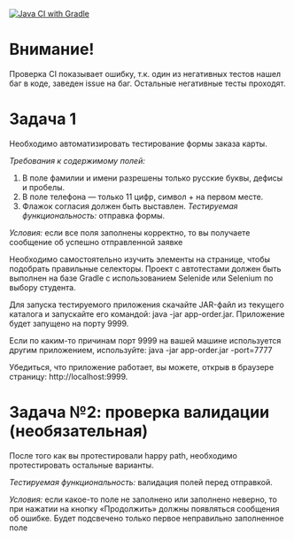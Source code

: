 [![Java CI with Gradle](https://github.com/KleoVor/WEB/actions/workflows/gradle.yml/badge.svg)](https://github.com/KleoVor/WEB/actions/workflows/gradle.yml)

# Внимание! 
Проверка CI показывает ошибку, т.к. один из негативных тестов нашел баг в коде, заведен issue на баг.
Остальные негативные тесты проходят.


# Задача 1
Необходимо автоматизировать тестирование формы заказа карты.

*Требования к содержимому полей:*
1. В поле фамилии и имени разрешены только русские буквы, дефисы и пробелы.
2. В поле телефона — только 11 цифр, символ + на первом месте.
3. Флажок согласия должен быть выставлен.
*Тестируемая функциональность:* отправка формы.

*Условия:* если все поля заполнены корректно, то вы получаете сообщение об успешно отправленной заявке

Необходимо самостоятельно изучить элементы на странице, чтобы подобрать правильные селекторы.
Проект с автотестами должен быть выполнен на базе Gradle с использованием Selenide или Selenium по выбору студента.

Для запуска тестируемого приложения скачайте JAR-файл из текущего каталога и запускайте его командой: java -jar app-order.jar.
Приложение будет запущено на порту 9999.

Если по каким-то причинам порт 9999 на вашей машине используется другим приложением, используйте:
java -jar app-order.jar -port=7777

Убедиться, что приложение работает, вы можете, открыв в браузере страницу: http://localhost:9999.


# Задача №2: проверка валидации (необязательная)

После того как вы протестировали happy path, необходимо протестировать остальные варианты.

*Тестируемая функциональность:* валидация полей перед отправкой.

*Условия:* если какое-то поле не заполнено или заполнено неверно, то при нажатии на кнопку «Продолжить» должны появляться сообщения об ошибке.
Будет подсвечено только первое неправильно заполненное поле
